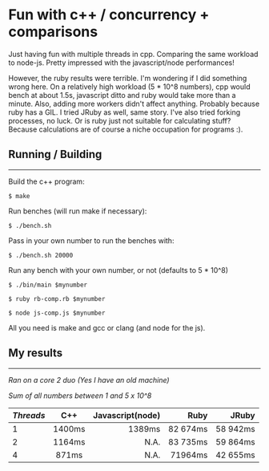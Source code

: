 Fun with c++ / concurrency + comparisons
===

Just having fun with multiple threads in cpp. Comparing the same workload to
node-js. Pretty impressed with the javascript/node performances!

However, the ruby results were terrible. I'm wondering if I did something wrong here. On a relatively high workload (5 * 10^8 numbers), cpp would bench at about 1.5s, javascript ditto and ruby would take more than a minute. Also, adding more workers didn't affect anything. Probably because ruby has a GIL. I tried JRuby as well, same story.  I've also tried forking processes, no luck. Or is ruby just not suitable for calculating stuff? Because calculations are of course a niche occupation for programs :).

## Running / Building
---

Build the c++ program:

`$ make`

Run benches (will run make if necessary):

`$ ./bench.sh`

Pass in your own number to run the benches with:

`$ ./bench.sh 20000`

Run any bench with your own number, or not (defaults to 5 * 10^8)

`$ ./bin/main $mynumber`

`$ ruby rb-comp.rb $mynumber`

`$ node js-comp.js $mynumber`

All you need is make and gcc or clang (and node for the js).


## My results
---
*Ran on a core 2 duo (Yes I have an old machine)*

*Sum of all numbers between 1 and 5 x 10^8*

*Threads* | C++ | Javascript(node) | Ruby | JRuby
:--------|:--------:|---------:|---------:|---------:
1 | 1400ms | 1389ms | 82 674ms | 58 942ms
2 | 1164ms | N.A.      | 83 735ms | 59 864ms
4 | 871ms   | N.A.      |  71964ms | 42 655ms
